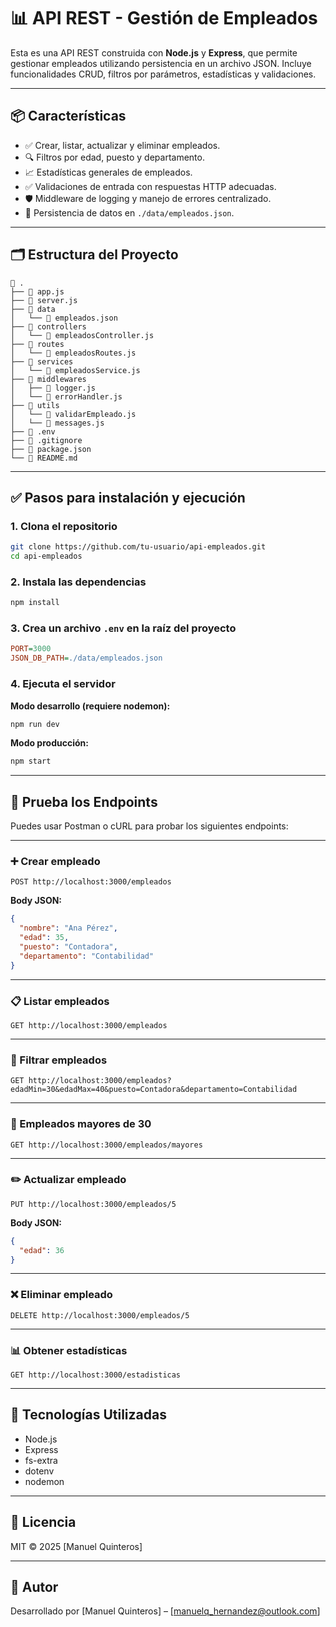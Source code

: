 # 📊 API REST - Gestión de Empleados

Esta es una API REST construida con **Node.js** y **Express**, que permite gestionar empleados utilizando persistencia en un archivo JSON. Incluye funcionalidades CRUD, filtros por parámetros, estadísticas y validaciones.

---

## 📦 Características

- ✅ Crear, listar, actualizar y eliminar empleados.
- 🔍 Filtros por edad, puesto y departamento.
- 📈 Estadísticas generales de empleados.
- ✅ Validaciones de entrada con respuestas HTTP adecuadas.
- 🛡️ Middleware de logging y manejo de errores centralizado.
- 💾 Persistencia de datos en `./data/empleados.json`.

---

## 🗂 Estructura del Proyecto

```
📁 .
├── 📄 app.js
├── 📄 server.js
├── 📁 data
│   └── 📄 empleados.json
├── 📁 controllers
│   └── 📄 empleadosController.js
├── 📁 routes
│   └── 📄 empleadosRoutes.js
├── 📁 services
│   └── 📄 empleadosService.js
├── 📁 middlewares
│   ├── 📄 logger.js
│   └── 📄 errorHandler.js
├── 📁 utils
│   └── 📄 validarEmpleado.js
│   └── 📄 messages.js
├── 📄 .env
├── 📄 .gitignore
├── 📄 package.json
└── 📄 README.md
```

---

## ✅ Pasos para instalación y ejecución

### 1. Clona el repositorio

```bash
git clone https://github.com/tu-usuario/api-empleados.git
cd api-empleados
```

### 2. Instala las dependencias

```bash
npm install
```

### 3. Crea un archivo `.env` en la raíz del proyecto

```ini
PORT=3000
JSON_DB_PATH=./data/empleados.json
```

### 4. Ejecuta el servidor

**Modo desarrollo (requiere nodemon):**

```bash
npm run dev
```

**Modo producción:**

```bash
npm start
```

---

## 🧪 Prueba los Endpoints

Puedes usar Postman o cURL para probar los siguientes endpoints:

---

### ➕ Crear empleado

```http
POST http://localhost:3000/empleados
```

**Body JSON:**

```json
{
  "nombre": "Ana Pérez",
  "edad": 35,
  "puesto": "Contadora",
  "departamento": "Contabilidad"
}
```

---

### 📋 Listar empleados

```http
GET http://localhost:3000/empleados
```

---

### 🔎 Filtrar empleados

```http
GET http://localhost:3000/empleados?edadMin=30&edadMax=40&puesto=Contadora&departamento=Contabilidad
```

---

### 👵 Empleados mayores de 30

```http
GET http://localhost:3000/empleados/mayores
```

---

### ✏️ Actualizar empleado

```http
PUT http://localhost:3000/empleados/5
```

**Body JSON:**

```json
{
  "edad": 36
}
```

---

### ❌ Eliminar empleado

```http
DELETE http://localhost:3000/empleados/5
```

---

### 📊 Obtener estadísticas

```http
GET http://localhost:3000/estadisticas
```

---

## 🧰 Tecnologías Utilizadas

- Node.js
- Express
- fs-extra
- dotenv
- nodemon

---

## 📄 Licencia

MIT © 2025 [Manuel Quinteros]

---

## 🙌 Autor

Desarrollado por [Manuel Quinteros] – [manuelq_hernandez@outlook.com]